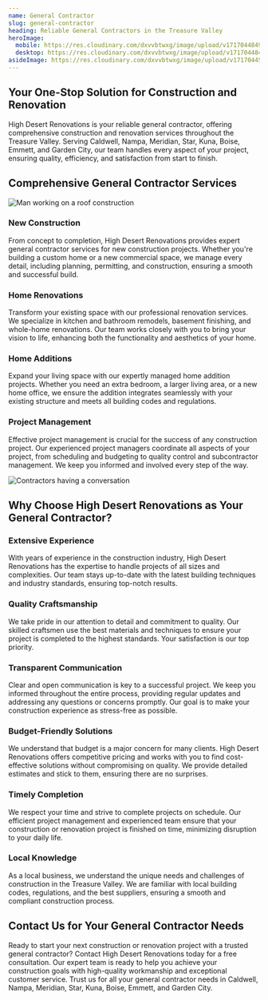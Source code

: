 ```yaml
---
name: General Contractor
slug: general-contractor
heading: Reliable General Contractors in the Treasure Valley
heroImage:
  mobile: https://res.cloudinary.com/dxvvbtwxg/image/upload/v1717044849/Architect_Building_Joy_1_anpthi.jpg
  desktop: https://res.cloudinary.com/dxvvbtwxg/image/upload/v1717044849/Architect_Building_Joy_1_anpthi.jpg
asideImage: https://res.cloudinary.com/dxvvbtwxg/image/upload/v1717044525/Men_standing_construction_wmjrge.jpg
---
```


## Your One-Stop Solution for Construction and Renovation

High Desert Renovations is your reliable general contractor, offering comprehensive construction and renovation services throughout the Treasure Valley. Serving Caldwell, Nampa, Meridian, Star, Kuna, Boise, Emmett, and Garden City, our team handles every aspect of your project, ensuring quality, efficiency, and satisfaction from start to finish.

## Comprehensive General Contractor Services

![Man working on a roof construction](https://res.cloudinary.com/dxvvbtwxg/image/upload/v1716590484/Handyman_Gabriel_Alenius_1_xrb0vs.webp)

### New Construction

From concept to completion, High Desert Renovations provides expert general contractor services for new construction projects. Whether you're building a custom home or a new commercial space, we manage every detail, including planning, permitting, and construction, ensuring a smooth and successful build.

### Home Renovations

Transform your existing space with our professional renovation services. We specialize in kitchen and bathroom remodels, basement finishing, and whole-home renovations. Our team works closely with you to bring your vision to life, enhancing both the functionality and aesthetics of your home.

### Home Additions

Expand your living space with our expertly managed home addition projects. Whether you need an extra bedroom, a larger living area, or a new home office, we ensure the addition integrates seamlessly with your existing structure and meets all building codes and regulations.

### Project Management

Effective project management is crucial for the success of any construction project. Our experienced project managers coordinate all aspects of your project, from scheduling and budgeting to quality control and subcontractor management. We keep you informed and involved every step of the way.

![Contractors having a conversation](https://res.cloudinary.com/dxvvbtwxg/image/upload/v1716417985/Construction_Team_pp5i69.jpg)

## Why Choose High Desert Renovations as Your General Contractor?

### Extensive Experience

With years of experience in the construction industry, High Desert Renovations has the expertise to handle projects of all sizes and complexities. Our team stays up-to-date with the latest building techniques and industry standards, ensuring top-notch results.

### Quality Craftsmanship

We take pride in our attention to detail and commitment to quality. Our skilled craftsmen use the best materials and techniques to ensure your project is completed to the highest standards. Your satisfaction is our top priority.

### Transparent Communication

Clear and open communication is key to a successful project. We keep you informed throughout the entire process, providing regular updates and addressing any questions or concerns promptly. Our goal is to make your construction experience as stress-free as possible.

### Budget-Friendly Solutions

We understand that budget is a major concern for many clients. High Desert Renovations offers competitive pricing and works with you to find cost-effective solutions without compromising on quality. We provide detailed estimates and stick to them, ensuring there are no surprises.

### Timely Completion

We respect your time and strive to complete projects on schedule. Our efficient project management and experienced team ensure that your construction or renovation project is finished on time, minimizing disruption to your daily life.

### Local Knowledge

As a local business, we understand the unique needs and challenges of construction in the Treasure Valley. We are familiar with local building codes, regulations, and the best suppliers, ensuring a smooth and compliant construction process.

## Contact Us for Your General Contractor Needs

Ready to start your next construction or renovation project with a trusted general contractor? Contact High Desert Renovations today for a free consultation. Our expert team is ready to help you achieve your construction goals with high-quality workmanship and exceptional customer service. Trust us for all your general contractor needs in Caldwell, Nampa, Meridian, Star, Kuna, Boise, Emmett, and Garden City.
